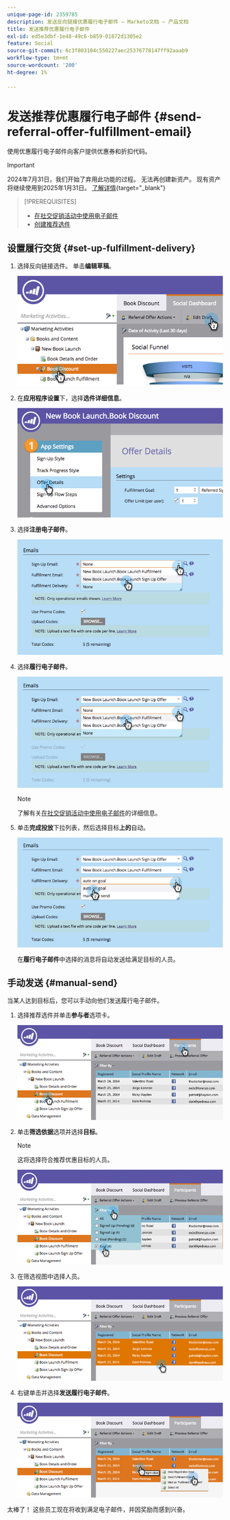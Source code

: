 ```yaml
---
unique-page-id: 2359785
description: 发送反向链接优惠履行电子邮件 — Marketo文档 — 产品文档
title: 发送推荐优惠履行电子邮件
exl-id: ed5e3dbf-1e48-49c6-b859-01872d1305e2
feature: Social
source-git-commit: 6c3f803104c550227aec25376778147ff92aaab9
workflow-type: tm+mt
source-wordcount: '200'
ht-degree: 1%

---
```


# 发送推荐优惠履行电子邮件 {#send-referral-offer-fulfillment-email}

使用优惠履行电子邮件向客户提供优惠券和折扣代码。

>[!IMPORTANT]
>
>2024年7月31日，我们开始了弃用此功能的过程。 无法再创建新资产。 现有资产将继续使用到2025年1月31日。 [了解详情](https://nation.marketo.com/t5/employee-blogs/marketo-engage-social-features-deprecation/ba-p/351977){target="_blank"}

>[!PREREQUISITES]
>
>* [在社交促销活动中使用电子邮件](/help/marketo/product-docs/demand-generation/social/social-functions/use-emails-in-social-promotions.md)
>* [创建推荐选件](/help/marketo/product-docs/demand-generation/social/referral-offers/create-a-referral-offer.md)

## 设置履行交货 {#set-up-fulfillment-delivery}

1. 选择反向链接选件。 单击&#x200B;**编辑草稿**。

   ![](assets/image2015-4-20-16-3a3-3a14.png)

1. 在&#x200B;**应用程序设置**&#x200B;下，选择&#x200B;**选件详细信息**。

   ![](assets/image2015-4-23-12-3a53-3a16.png)

1. 选择&#x200B;**注册电子邮件**。

   ![](assets/image2015-4-23-12-3a58-3a52.png)

1. 选择&#x200B;**履行电子邮件**。

   ![](assets/image2015-4-23-13-3a4-3a40.png)

   >[!NOTE]
   >
   >了解有关[在社交促销活动中使用电子邮件](/help/marketo/product-docs/demand-generation/social/social-functions/use-emails-in-social-promotions.md)的详细信息。

1. 单击&#x200B;**完成投放**&#x200B;下拉列表，然后选择目标&#x200B;**上的**&#x200B;自动。

   ![](assets/image2015-4-23-13-3a13-3a33.png)

   在&#x200B;**履行电子邮件**&#x200B;中选择的消息将自动发送给满足目标的人员。

## 手动发送 {#manual-send}

当某人达到目标后，您可以手动向他们发送履行电子邮件。

1. 选择推荐选件并单击&#x200B;**参与者**&#x200B;选项卡。

   ![](assets/image2015-4-20-15-3a37-3a14.png)

1. 单击&#x200B;**筛选依据**&#x200B;选项并选择&#x200B;**目标**。

   >[!NOTE]
   >
   >这将选择符合推荐优惠目标的人员。

   ![](assets/image2015-4-20-15-3a59-3a11.png)

1. 在筛选视图中选择人员。

   ![](assets/2015-04-23-13-08-53.png)

1. 右键单击并选择&#x200B;**发送履行电子邮件**。

   ![](assets/2015-04-20-15-54-13.png)

太棒了！ 这些员工现在将收到满足电子邮件，并因奖励而感到兴奋。
